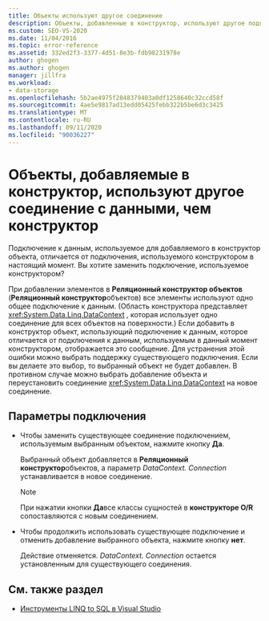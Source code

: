 ```yaml
---
title: Объекты используют другое соединение
description: Объекты, добавленные в конструктор, используют другое подключение к данным
ms.custom: SEO-VS-2020
ms.date: 11/04/2016
ms.topic: error-reference
ms.assetid: 332ed2f3-3377-4d51-8e3b-fdb98231978e
author: ghogen
ms.author: ghogen
manager: jillfra
ms.workload:
- data-storage
ms.openlocfilehash: 5b2ae4975f2848379403a0df1258640c32ccd58f
ms.sourcegitcommit: 4ae5e9817ad13edd05425febb322b5be6d3c3425
ms.translationtype: MT
ms.contentlocale: ru-RU
ms.lasthandoff: 09/11/2020
ms.locfileid: "90036227"
---
```

# <a name="the-objects-you-are-adding-to-the-designer-use-a-different-data-connection-than-the-designer"></a>Объекты, добавляемые в конструктор, используют другое соединение с данными, чем конструктор

Подключение к данным, используемое для добавляемого в конструктор объекта, отличается от подключения, используемого конструктором в настоящий момент. Вы хотите заменить подключение, используемое конструктором?

При добавлении элементов в **Реляционный конструктор объектов** (**Реляционный конструктор**объектов) все элементы используют одно общее подключение к данным. (Область конструктора представляет <xref:System.Data.Linq.DataContext> , которая использует одно соединение для всех объектов на поверхности.) Если добавить в конструктор объект, использующий подключение к данным, которое отличается от подключения к данным, используемым в данный момент конструктором, отображается это сообщение. Для устранения этой ошибки можно выбрать поддержку существующего подключения. Если вы делаете это выбор, то выбранный объект не будет добавлен. В противном случае можно выбрать добавление объекта и переустановить соединение <xref:System.Data.Linq.DataContext> на новое соединение.

## <a name="connection-options"></a>Параметры подключения

- Чтобы заменить существующее соединение подключением, используемым выбранным объектом, нажмите кнопку **Да**.

   Выбранный объект добавляется в **Реляционный конструктор**объектов, а параметр *DataContext. Connection* устанавливается в новое соединение.

   > [!NOTE]
   > При нажатии кнопки **Да**все классы сущностей в **конструкторе O/R** сопоставляются с новым соединением.

- Чтобы продолжить использовать существующее подключение и отменить добавление выбранного объекта, нажмите кнопку **нет**.

   Действие отменяется. *DataContext. Connection* остается установленным для существующего соединения.

## <a name="see-also"></a>См. также раздел

- [Инструменты LINQ to SQL в Visual Studio](../data-tools/linq-to-sql-tools-in-visual-studio2.md)
